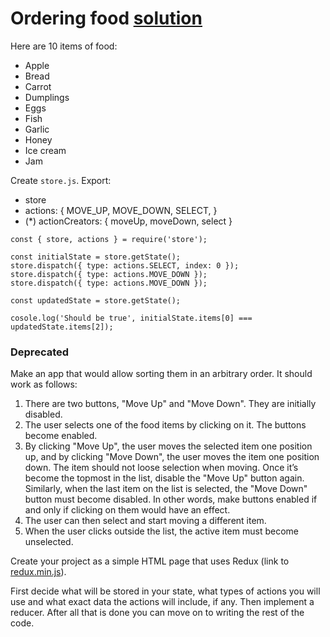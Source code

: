 # Ordering food  [solution](https://dmitriymush.github.io/js_ordering-food/)

Here are 10 items of food: 

- Apple
- Bread
- Carrot
- Dumplings
- Eggs
- Fish
- Garlic
- Honey
- Ice cream
- Jam


Create `store.js`. Export:
- store
- actions: {
  MOVE_UP,
  MOVE_DOWN,
  SELECT,
}
- (\*) actionCreators: { moveUp, moveDown, select }

```javasccript
const { store, actions } = require('store');

const initialState = store.getState();
store.dispatch({ type: actions.SELECT, index: 0 });
store.dispatch({ type: actions.MOVE_DOWN });
store.dispatch({ type: actions.MOVE_DOWN });

const updatedState = store.getState();

cosole.log('Should be true', initialState.items[0] === updatedState.items[2]);

```


### Deprecated
Make an app that would allow sorting them in an arbitrary order. It should work as follows:

1. There are two buttons, "Move Up" and "Move Down". They are initially disabled.
2. The user selects one of the food items by clicking on it. The buttons become enabled.
3. By clicking "Move Up", the user moves the selected item one position up, and by clicking "Move Down", the user moves the item one position down. The item should not loose selection when moving. Once it’s become the topmost in the list, disable the "Move Up" button again. Similarly, when the last item on the list is selected, the "Move Down" button must become disabled. In other words, make buttons enabled if and only if clicking on them would have an effect.
4. The user can then select and start moving a different item.
5. When the user clicks outside the list, the active item must become unselected.

Create your project as a simple HTML page that uses Redux (link to [redux.min.js](redux.min.js)).

First decide what will be stored in your state, what types of actions you will use and what exact data the actions will include, if any. Then implement a reducer. After all that is done you can move on to writing the rest of the code.

